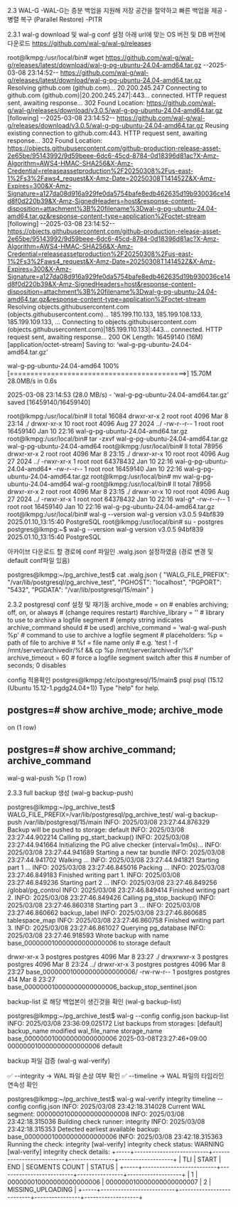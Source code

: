 2.3 WAL-G
	-WAL-G는 증분 백업을 지원해 저장 공간을 절약하고 빠른 백업을 제공
	-병렬 복구 (Parallel Restore)
	-PITR
	
2.3.1 wal-g download 및 wal-g conf 설정
아래 url에 맞는 OS 버전 및 DB 버전에 다운로드 
https://github.com/wal-g/wal-g/releases


root@lkmpg:/usr/local/bin# wget https://github.com/wal-g/wal-g/releases/latest/download/wal-g-pg-ubuntu-24.04-amd64.tar.gz
--2025-03-08 23:14:52--  https://github.com/wal-g/wal-g/releases/latest/download/wal-g-pg-ubuntu-24.04-amd64.tar.gz
Resolving github.com (github.com)... 20.200.245.247
Connecting to github.com (github.com)|20.200.245.247|:443... connected.
HTTP request sent, awaiting response... 302 Found
Location: https://github.com/wal-g/wal-g/releases/download/v3.0.5/wal-g-pg-ubuntu-24.04-amd64.tar.gz [following]
--2025-03-08 23:14:52--  https://github.com/wal-g/wal-g/releases/download/v3.0.5/wal-g-pg-ubuntu-24.04-amd64.tar.gz
Reusing existing connection to github.com:443.
HTTP request sent, awaiting response... 302 Found
Location: https://objects.githubusercontent.com/github-production-release-asset-2e65be/95143992/9d59beee-6dc6-45cd-8784-0d18396d81ac?X-Amz-Algorithm=AWS4-HMAC-SHA256&X-Amz-Credential=releaseassetproduction%2F20250308%2Fus-east-1%2Fs3%2Faws4_request&X-Amz-Date=20250308T141452Z&X-Amz-Expires=300&X-Amz-Signature=a127da08d916a929fe0da5754bafe8edb462635d19b930036ce14d8f0d220b39&X-Amz-SignedHeaders=host&response-content-disposition=attachment%3B%20filename%3Dwal-g-pg-ubuntu-24.04-amd64.tar.gz&response-content-type=application%2Foctet-stream [following]
--2025-03-08 23:14:52--  https://objects.githubusercontent.com/github-production-release-asset-2e65be/95143992/9d59beee-6dc6-45cd-8784-0d18396d81ac?X-Amz-Algorithm=AWS4-HMAC-SHA256&X-Amz-Credential=releaseassetproduction%2F20250308%2Fus-east-1%2Fs3%2Faws4_request&X-Amz-Date=20250308T141452Z&X-Amz-Expires=300&X-Amz-Signature=a127da08d916a929fe0da5754bafe8edb462635d19b930036ce14d8f0d220b39&X-Amz-SignedHeaders=host&response-content-disposition=attachment%3B%20filename%3Dwal-g-pg-ubuntu-24.04-amd64.tar.gz&response-content-type=application%2Foctet-stream
Resolving objects.githubusercontent.com (objects.githubusercontent.com)... 185.199.110.133, 185.199.108.133, 185.199.109.133, ...
Connecting to objects.githubusercontent.com (objects.githubusercontent.com)|185.199.110.133|:443... connected.
HTTP request sent, awaiting response... 200 OK
Length: 16459140 (16M) [application/octet-stream]
Saving to: ‘wal-g-pg-ubuntu-24.04-amd64.tar.gz’

wal-g-pg-ubuntu-24.04-amd64 100%[===========================================>]  15.70M  28.0MB/s    in 0.6s

2025-03-08 23:14:53 (28.0 MB/s) - ‘wal-g-pg-ubuntu-24.04-amd64.tar.gz’ saved [16459140/16459140]

root@lkmpg:/usr/local/bin# ll
total 16084
drwxr-xr-x  2 root root     4096 Mar  8 23:14 ./
drwxr-xr-x 10 root root     4096 Aug 27  2024 ../
-rw-r--r--  1 root root 16459140 Jan 10 22:16 wal-g-pg-ubuntu-24.04-amd64.tar.gz
root@lkmpg:/usr/local/bin# tar -zxvf wal-g-pg-ubuntu-24.04-amd64.tar.gz
wal-g-pg-ubuntu-24.04-amd64
root@lkmpg:/usr/local/bin# ll
total 78956
drwxr-xr-x  2 root root     4096 Mar  8 23:15 ./
drwxr-xr-x 10 root root     4096 Aug 27  2024 ../
-rwxr-xr-x  1 root root 64378432 Jan 10 22:16 wal-g-pg-ubuntu-24.04-amd64*
-rw-r--r--  1 root root 16459140 Jan 10 22:16 wal-g-pg-ubuntu-24.04-amd64.tar.gz
root@lkmpg:/usr/local/bin# mv wal-g-pg-ubuntu-24.04-amd64 wal-g
root@lkmpg:/usr/local/bin# ll
total 78956
drwxr-xr-x  2 root root     4096 Mar  8 23:15 ./
drwxr-xr-x 10 root root     4096 Aug 27  2024 ../
-rwxr-xr-x  1 root root 64378432 Jan 10 22:16 wal-g*
-rw-r--r--  1 root root 16459140 Jan 10 22:16 wal-g-pg-ubuntu-24.04-amd64.tar.gz
root@lkmpg:/usr/local/bin# wal-g --version
wal-g version v3.0.5    94bf839 2025.01.10_13:15:40     PostgreSQL
root@lkmpg:/usr/local/bin# su - postgres
postgres@lkmpg:~$ wal-g --version
wal-g version v3.0.5    94bf839 2025.01.10_13:15:40     PostgreSQL

아카이브 다운로드 할 경로에 conf 파일인 .walg.json 설정하였음 (경로 변경 및 default conf파일 있음)

postgres@lkmpg:~/pg_archive_test$ cat .walg.json
{
  "WALG_FILE_PREFIX": "/var/lib/postgresql/pg_archive_test",
  "PGHOST": "localhost",
  "PGPORT": "5432",
  "PGDATA": "/var/lib/postgresql/15/main"
}

2.3.2 postgresql conf 설정 및 재기동
archive_mode = on               # enables archiving; off, on, or always
                                # (change requires restart)
#archive_library = ''           # library to use to archive a logfile segment
                                # (empty string indicates archive_command should
                                # be used)
archive_command = 'wal-g wal-push %p'            # command to use to archive a logfile segment
                                # placeholders: %p = path of file to archive
                                #               %f = file name only
                                # e.g. 'test ! -f /mnt/server/archivedir/%f && cp %p /mnt/server/archivedir/%f'
archive_timeout = 60            # force a logfile segment switch after this
                                # number of seconds; 0 disables


config 적용확인
postgres@lkmpg:/etc/postgresql/15/main$ psql
psql (15.12 (Ubuntu 15.12-1.pgdg24.04+1))
Type "help" for help.

postgres=# show archive_mode;
 archive_mode
--------------
 on
(1 row)

postgres=# show archive_command;
  archive_command
-------------------
 wal-g wal-push %p
(1 row)

2.3.3 full backup 생성 (wal-g backup-push)

postgres@lkmpg:~/pg_archive_test$ WALG_FILE_PREFIX=/var/lib/postgresql/pg_archive_test/ wal-g backup-push /var/lib/postgresql/15/main
INFO: 2025/03/08 23:27:44.876329 Backup will be pushed to storage: default
INFO: 2025/03/08 23:27:44.902214 Calling pg_start_backup()
INFO: 2025/03/08 23:27:44.941664 Initializing the PG alive checker (interval=1m0s)...
INFO: 2025/03/08 23:27:44.941689 Starting a new tar bundle
INFO: 2025/03/08 23:27:44.941702 Walking ...
INFO: 2025/03/08 23:27:44.941821 Starting part 1 ...
INFO: 2025/03/08 23:27:46.845016 Packing ...
INFO: 2025/03/08 23:27:46.849183 Finished writing part 1.
INFO: 2025/03/08 23:27:46.849236 Starting part 2 ...
INFO: 2025/03/08 23:27:46.849256 /global/pg_control
INFO: 2025/03/08 23:27:46.849414 Finished writing part 2.
INFO: 2025/03/08 23:27:46.849426 Calling pg_stop_backup()
INFO: 2025/03/08 23:27:46.860318 Starting part 3 ...
INFO: 2025/03/08 23:27:46.860662 backup_label
INFO: 2025/03/08 23:27:46.860685 tablespace_map
INFO: 2025/03/08 23:27:46.860758 Finished writing part 3.
INFO: 2025/03/08 23:27:46.861027 Querying pg_database
INFO: 2025/03/08 23:27:46.918593 Wrote backup with name base_000000010000000000000006 to storage default

drwxr-xr-x 3 postgres postgres 4096 Mar  8 23:27 ./
drwxrwxr-x 3 postgres postgres 4096 Mar  8 23:24 ../
drwxr-xr-x 3 postgres postgres 4096 Mar  8 23:27 base_000000010000000000000006/
-rw-rw-r-- 1 postgres postgres  414 Mar  8 23:27 base_000000010000000000000006_backup_stop_sentinel.json

backup-list 로 해당 백업본이 생긴것을 확인 (wal-g backup-list)

postgres@lkmpg:~/pg_archive_test$ wal-g --config config.json backup-list
INFO: 2025/03/08 23:36:09.025172 List backups from storages: [default]
backup_name                   modified                  wal_file_name            storage_name
base_000000010000000000000006 2025-03-08T23:27:46+09:00 000000010000000000000006 default

backup 파일 검증 (wal-g wal-verify)

✅ --integrity → WAL 파일 손상 여부 확인
✅ --timeline → WAL 파일의 타임라인 연속성 확인

postgres@lkmpg:~/pg_archive_test$ wal-g wal-verify integrity timeline --config config.json
INFO: 2025/03/08 23:42:18.314028 Current WAL segment: 000000010000000000000008
INFO: 2025/03/08 23:42:18.315036 Building check runner: integrity
INFO: 2025/03/08 23:42:18.315353 Detected earliest available backup: base_000000010000000000000006
INFO: 2025/03/08 23:42:18.315363 Running the check: integrity
[wal-verify] integrity check status: WARNING
[wal-verify] integrity check details:
+-----+--------------------------+--------------------------+----------------+-------------------+
| TLI | START                    | END                      | SEGMENTS COUNT |            STATUS |
+-----+--------------------------+--------------------------+----------------+-------------------+
|   1 | 000000010000000000000006 | 000000010000000000000007 |              2 | MISSING_UPLOADING |
+-----+--------------------------+--------------------------+----------------+-------------------+
